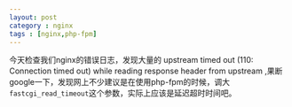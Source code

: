 ```yaml
---
layout: post
category : nginx
tags : [nginx,php-fpm]
---
```

今天检查我们nginx的错误日志，发现大量的 upstream timed out (110: Connection timed out) while reading response header from upstream  ,果断google一下，发现网上不少建议是在使用php-fpm的时候，调大`fastcgi_read_timeout`这个参数，实际上应该是延迟超时时间吧。



